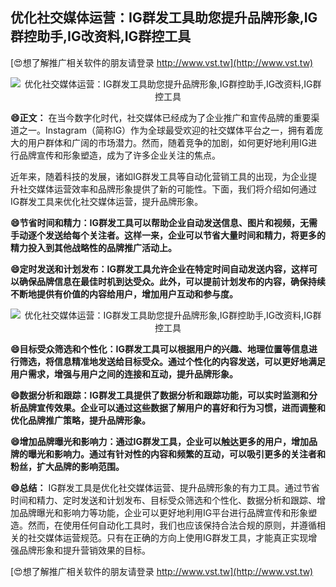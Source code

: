 ## **优化社交媒体运营：IG群发工具助您提升品牌形象,IG群控助手,IG改资料,IG群控工具**

[😍想了解推广相关软件的朋友请登录 http://www.vst.tw](http://www.vst.tw)

 <center><img src="https://vst.tw/MP4/tuiguang/png/4.png" alt="优化社交媒体运营：IG群发工具助您提升品牌形象,IG群控助手,IG改资料,IG群控工具"></center>

**😄正文：**
在当今数字化时代，社交媒体已经成为了企业推广和宣传品牌的重要渠道之一。Instagram（简称IG）作为全球最受欢迎的社交媒体平台之一，拥有着庞大的用户群体和广阔的市场潜力。然而，随着竞争的加剧，如何更好地利用IG进行品牌宣传和形象塑造，成为了许多企业关注的焦点。

近年来，随着科技的发展，诸如IG群发工具等自动化营销工具的出现，为企业提升社交媒体运营效率和品牌形象提供了新的可能性。下面，我们将介绍如何通过IG群发工具来优化社交媒体运营，提升品牌形象。

**😄节省时间和精力：IG群发工具可以帮助企业自动发送信息、图片和视频，无需手动逐个发送给每个关注者。这样一来，企业可以节省大量时间和精力，将更多的精力投入到其他战略性的品牌推广活动上。**

**😄定时发送和计划发布：IG群发工具允许企业在特定时间自动发送内容，这样可以确保品牌信息在最佳时机到达受众。此外，可以提前计划发布的内容，确保持续不断地提供有价值的内容给用户，增加用户互动和参与度。**

 <center><img src="https://vst.tw/MP4/tuiguang/png/3.png" alt="优化社交媒体运营：IG群发工具助您提升品牌形象,IG群控助手,IG改资料,IG群控工具"></center>

**😄目标受众筛选和个性化：IG群发工具可以根据用户的兴趣、地理位置等信息进行筛选，将信息精准地发送给目标受众。通过个性化的内容发送，可以更好地满足用户需求，增强与用户之间的连接和互动，提升品牌形象。**

**😄数据分析和跟踪：IG群发工具提供了数据分析和跟踪功能，可以实时监测和分析品牌宣传效果。企业可以通过这些数据了解用户的喜好和行为习惯，进而调整和优化品牌推广策略，提升品牌形象。**

**😄增加品牌曝光和影响力：通过IG群发工具，企业可以触达更多的用户，增加品牌的曝光和影响力。通过有针对性的内容和频繁的互动，可以吸引更多的关注者和粉丝，扩大品牌的影响范围。**

**😄总结：**
IG群发工具是优化社交媒体运营、提升品牌形象的有力工具。通过节省时间和精力、定时发送和计划发布、目标受众筛选和个性化、数据分析和跟踪、增加品牌曝光和影响力等功能，企业可以更好地利用IG平台进行品牌宣传和形象塑造。然而，在使用任何自动化工具时，我们也应该保持合法合规的原则，并遵循相关的社交媒体运营规范。只有在正确的方向上使用IG群发工具，才能真正实现增强品牌形象和提升营销效果的目标。

[😍想了解推广相关软件的朋友请登录 http://www.vst.tw](http://www.vst.tw)



